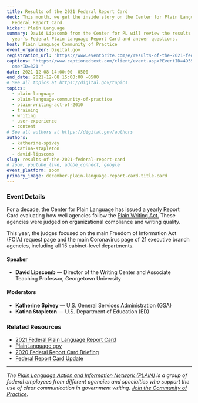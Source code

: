 ```yaml
---
title: Results of the 2021 Federal Report Card
deck: This month, we get the inside story on the Center for Plain Language’s
  Federal Report Card.
kicker: Plain Language
summary: David Lipscomb from the Center for PL will review the results of this
  year’s Federal Plain Language Report Card and answer questions.
host: Plain Language Community of Practice
event_organizer: Digital.gov
registration_url: "https://www.eventbrite.com/e/results-of-the-2021-federal-report-card-tickets-211733910827 "
captions: "https://www.captionedtext.com/client/event.aspx?EventID=4955132&Cust\
  omerID=321 "
date: 2021-12-08 14:00:00 -0500
end_date: 2021-12-08 15:00:00 -0500
# See all topics at https://digital.gov/topics
topics:
  - plain-language
  - plain-language-community-of-practice
  - plain-writing-act-of-2010
  - training
  - writing
  - user-experience
  - content
# See all authors at https://digital.gov/authors
authors:
  - katherine-spivey
  - katina-stapleton
  - david-lipscomb
slug: results-of-the-2021-federal-report-card
# zoom, youtube_live, adobe_connect, google
event_platform: zoom
primary_image: december-plain-language-report-card-title-card
---
```

### Event Details

For a decade, the Center for Plain Language has issued a yearly Report Card evaluating how well agencies follow the [Plain Writing Act.](https://www.plainlanguage.gov/law/) These agencies were judged on organizational compliance and writing quality.

This year, the judges focused on the main Freedom of Information Act (FOIA) request page and the main Coronavirus page of 21 executive branch agencies, including all 15 cabinet-level departments.

#### Speaker

* **David Lipscomb** — Director of the Writing Center and Associate Teaching Professor, Georgetown University

#### Moderators

* **Katherine Spivey** — U.S. General Services Administration (GSA)
* **Katina Stapleton** — U.S. Department of Education (ED)

### Related Resources

* [2021 Federal Plain Language Report Card](https://centerforplainlanguage.org/2021-federal-plain-language-report-card/) 
* [PlainLanguage.gov](https://www.plainlanguage.gov/) 
* [2020 Federal Report Card Briefing](https://digital.gov/event/2021/01/13/2020-federal-report-card-briefing/)
* [Federal Report Card Update](https://digital.gov/event/2020/07/15/federal-report-card-update/)

- - -

*The [Plain Language Action and Information Network (PLAIN)](https://www.plainlanguage.gov/) is a group of federal employees from different agencies and specialties who support the use of clear communication in government writing. [Join the Community of Practice](https://digital.gov/communities/plain-language/).*
